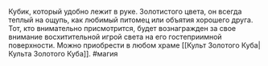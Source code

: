 Кубик, который удобно лежит в руке. Золотистого цвета, он всегда теплый на ощупь, как любимый питомец или объятия хорошего друга. Тот, кто внимательно присмотрится, будет вознагражден за свое внимание восхитительной игрой света на его гостеприимной поверхности.
Можно приобрести в любом храме [[Культ Золотого Куба|Культа Золотого Куба]].
#магия
